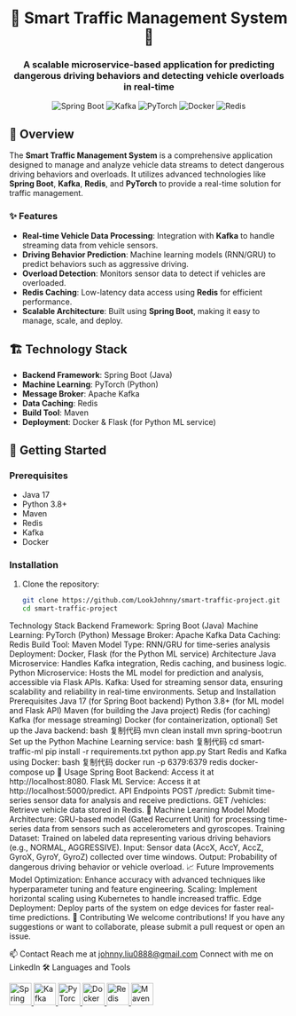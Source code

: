 <h1 align="center">🚦 Smart Traffic Management System 🚦</h1>
<h3 align="center">A scalable microservice-based application for predicting dangerous driving behaviors and detecting vehicle overloads in real-time</h3>

<p align="center">
  <img src="https://img.shields.io/badge/Spring%20Boot-2.6.2-brightgreen" alt="Spring Boot">
  <img src="https://img.shields.io/badge/Kafka-Apache-yellowgreen" alt="Kafka">
  <img src="https://img.shields.io/badge/PyTorch-1.9.0-red" alt="PyTorch">
  <img src="https://img.shields.io/badge/Docker-20.10-blue" alt="Docker">
  <img src="https://img.shields.io/badge/Redis-6.2.5-orange" alt="Redis">
</p>

## 📖 Overview
The **Smart Traffic Management System** is a comprehensive application designed to manage and analyze vehicle data streams to detect dangerous driving behaviors and overloads. It utilizes advanced technologies like **Spring Boot**, **Kafka**, **Redis**, and **PyTorch** to provide a real-time solution for traffic management.

### ✨ Features
- **Real-time Vehicle Data Processing**: Integration with **Kafka** to handle streaming data from vehicle sensors.
- **Driving Behavior Prediction**: Machine learning models (RNN/GRU) to predict behaviors such as aggressive driving.
- **Overload Detection**: Monitors sensor data to detect if vehicles are overloaded.
- **Redis Caching**: Low-latency data access using **Redis** for efficient performance.
- **Scalable Architecture**: Built using **Spring Boot**, making it easy to manage, scale, and deploy.

## 🏗️ Technology Stack
- **Backend Framework**: Spring Boot (Java)
- **Machine Learning**: PyTorch (Python)
- **Message Broker**: Apache Kafka
- **Data Caching**: Redis
- **Build Tool**: Maven
- **Deployment**: Docker & Flask (for Python ML service)

## 🚀 Getting Started
### Prerequisites
- Java 17
- Python 3.8+
- Maven
- Redis
- Kafka
- Docker

### Installation
1. Clone the repository:
   ```bash
   git clone https://github.com/LookJohnny/smart-traffic-project.git
   cd smart-traffic-project

Technology Stack
Backend Framework: Spring Boot (Java)
Machine Learning: PyTorch (Python)
Message Broker: Apache Kafka
Data Caching: Redis
Build Tool: Maven
Model Type: RNN/GRU for time-series analysis
Deployment: Docker, Flask (for the Python ML service)
Architecture
Java Microservice: Handles Kafka integration, Redis caching, and business logic.
Python Microservice: Hosts the ML model for prediction and analysis, accessible via Flask APIs.
Kafka: Used for streaming sensor data, ensuring scalability and reliability in real-time environments.
Setup and Installation
Prerequisites
Java 17 (for Spring Boot backend)
Python 3.8+ (for ML model and Flask API)
Maven (for building the Java project)
Redis (for caching)
Kafka (for message streaming)
Docker (for containerization, optional)
Set up the Java backend:
bash
复制代码
mvn clean install
mvn spring-boot:run
Set up the Python Machine Learning service:
bash
复制代码
cd smart-traffic-ml
pip install -r requirements.txt
python app.py
Start Redis and Kafka using Docker:
bash
复制代码
docker run -p 6379:6379 redis
docker-compose up
🧪 Usage
Spring Boot Backend: Access it at http://localhost:8080.
Flask ML Service: Access it at http://localhost:5000/predict.
API Endpoints
POST /predict: Submit time-series sensor data for analysis and receive predictions.
GET /vehicles: Retrieve vehicle data stored in Redis.
🧠 Machine Learning Model
Model Architecture: GRU-based model (Gated Recurrent Unit) for processing time-series data from sensors such as accelerometers and gyroscopes.
Training Dataset: Trained on labeled data representing various driving behaviors (e.g., NORMAL, AGGRESSIVE).
Input: Sensor data (AccX, AccY, AccZ, GyroX, GyroY, GyroZ) collected over time windows.
Output: Probability of dangerous driving behavior or vehicle overload.
📈 Future Improvements
Model Optimization: Enhance accuracy with advanced techniques like hyperparameter tuning and feature engineering.
Scaling: Implement horizontal scaling using Kubernetes to handle increased traffic.
Edge Deployment: Deploy parts of the system on edge devices for faster real-time predictions.
🤝 Contributing
We welcome contributions! If you have any suggestions or want to collaborate, please submit a pull request or open an issue.

📫 Contact
Reach me at johnny.liu0888@gmail.com
Connect with me on LinkedIn
🛠️ Languages and Tools
<p align="left"> <a href="https://spring.io/projects/spring-boot" target="_blank" rel="noreferrer"> <img src="https://raw.githubusercontent.com/devicons/devicon/master/icons/spring/spring-original-wordmark.svg" alt="Spring Boot" width="40" height="40"/> </a> <a href="https://kafka.apache.org/" target="_blank" rel="noreferrer"> <img src="https://raw.githubusercontent.com/devicons/devicon/master/icons/apachekafka/apachekafka-original-wordmark.svg" alt="Kafka" width="40" height="40"/> </a> <a href="https://pytorch.org/" target="_blank" rel="noreferrer"> <img src="https://raw.githubusercontent.com/devicons/devicon/master/icons/pytorch/pytorch-original-wordmark.svg" alt="PyTorch" width="40" height="40"/> </a> <a href="https://www.docker.com/" target="_blank" rel="noreferrer"> <img src="https://raw.githubusercontent.com/devicons/devicon/master/icons/docker/docker-original-wordmark.svg" alt="Docker" width="40" height="40"/> </a> <a href="https://redis.io/" target="_blank" rel="noreferrer"> <img src="https://raw.githubusercontent.com/devicons/devicon/master/icons/redis/redis-original-wordmark.svg" alt="Redis" width="40" height="40"/> </a> <a href="https://maven.apache.org/" target="_blank" rel="noreferrer"> <img src="https://raw.githubusercontent.com/devicons/devicon/master/icons/apache/apache-original-wordmark.svg" alt="Maven" width="40" height="40"/> </a> </p>

